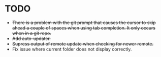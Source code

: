 TODO
====

* <del>There is a problem with the git prompt that causes the cursor to skip ahead a couple of spaces when using tab completion.  It only occurs when in a git repo.</del>
* <del>Add auto-updater.</del>
* <del>Supress output of remote update when checking for newer remote.</del>
* Fix issue where current folder does not display correctly.
 



